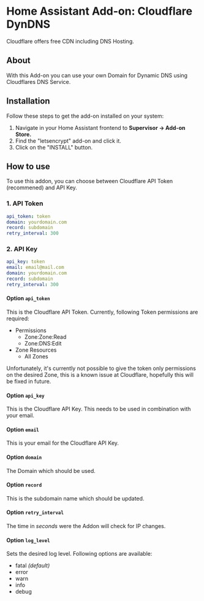 # Home Assistant Add-on: Cloudflare DynDNS

Cloudflare offers free CDN including DNS Hosting.

## About

With this Add-on you can use your own Domain for Dynamic DNS using Cloudflares DNS Service.

## Installation

Follow these steps to get the add-on installed on your system:

1. Navigate in your Home Assistant frontend to **Supervisor -> Add-on Store.**
1. Find the "letsencrypt" add-on and click it.
1. Click on the "INSTALL" button.

## How to use

To use this addon, you can choose between Cloudflare API Token (recommened) and API Key.

### 1. API Token

```yaml
api_token: token
domain: yourdomain.com
record: subdomain
retry_interval: 300
```

### 2. API Key

```yaml
api_key: token
email: email@mail.com
domain: yourdomain.com
record: subdomain
retry_interval: 300
```

#### Option `api_token`

This is the Cloudflare API Token. Currently, following Token permissions are required:

- Permissions
  - Zone:Zone:Read
  - Zone:DNS:Edit
- Zone Resources
  - All Zones

Unfortunately, it's currently not possible to give the token only permissions on the desired Zone, this is a known
issue at Cloudflare, hopefully this will be fixed in future.

#### Option `api_key`

This is the Cloudflare API Key. This needs to be used in combination with your email.

#### Option `email`

This is your email for the Cloudflare API Key.

#### Option `domain`

The Domain which should be used.

#### Option `record`

This is the subdomain name which should be updated.

#### Option `retry_interval`

The time in *seconds* were the Addon will check for IP changes.

#### Option `log_level`

Sets the desired log level. Following options are available:

- fatal *(default)*
- error
- warn
- info
- debug
